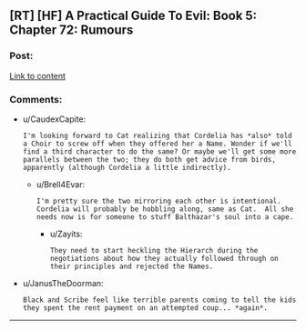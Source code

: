 ## [RT] [HF] A Practical Guide To Evil: Book 5: Chapter 72: Rumours

### Post:

[Link to content](https://practicalguidetoevil.wordpress.com/2019/09/06/chapter-72-rumours/)

### Comments:

- u/CaudexCapite:
  ```
  I'm looking forward to Cat realizing that Cordelia has *also* told a Choir to screw off when they offered her a Name. Wonder if we'll find a third character to do the same? Or maybe we'll get some more parallels between the two; they do both get advice from birds, apparently (although Cordelia a little indirectly).
  ```

  - u/Brell4Evar:
    ```
    I'm pretty sure the two mirroring each other is intentional.  Cordelia will probably be hobbling along, same as Cat.  All she needs now is for someone to stuff Balthazar's soul into a cape.
    ```

    - u/Zayits:
      ```
      They need to start heckling the Hierarch during the negotiations about how they actually followed through on their principles and rejected the Names.
      ```

- u/JanusTheDoorman:
  ```
  Black and Scribe feel like terrible parents coming to tell the kids they spent the rent payment on an attempted coup... *again*.
  ```

---

